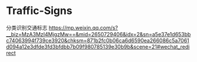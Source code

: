 # Traffic-Signs
分类识别交通标志
https://mp.weixin.qq.com/s?__biz=MzA3MzI4MjgzMw==&mid=2650729406&idx=2&sn=a5e37e1d653bbc74063994f739ce3920&chksm=871b2fc0b06ca6d6590ea266086c5a7061d094a12e3dfde3fd3bfdbb7b09f980785139e30b9b&scene=21#wechat_redirect
